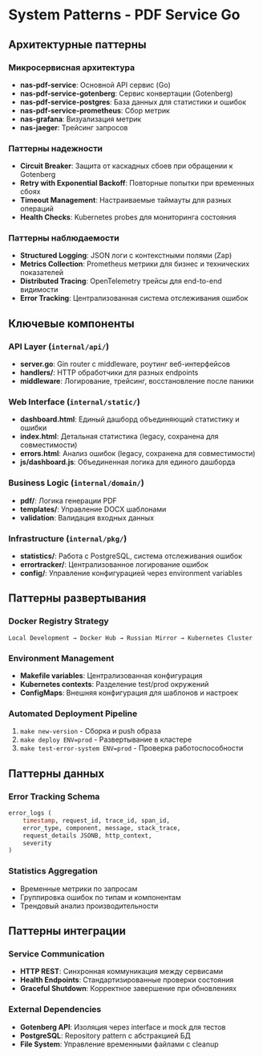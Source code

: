 # System Patterns - PDF Service Go

## Архитектурные паттерны

### Микросервисная архитектура
- **nas-pdf-service**: Основной API сервис (Go)
- **nas-pdf-service-gotenberg**: Сервис конвертации (Gotenberg)
- **nas-pdf-service-postgres**: База данных для статистики и ошибок
- **nas-pdf-service-prometheus**: Сбор метрик
- **nas-grafana**: Визуализация метрик
- **nas-jaeger**: Трейсинг запросов

### Паттерны надежности
- **Circuit Breaker**: Защита от каскадных сбоев при обращении к Gotenberg
- **Retry with Exponential Backoff**: Повторные попытки при временных сбоях
- **Timeout Management**: Настраиваемые таймауты для разных операций
- **Health Checks**: Kubernetes probes для мониторинга состояния

### Паттерны наблюдаемости
- **Structured Logging**: JSON логи с контекстными полями (Zap)
- **Metrics Collection**: Prometheus метрики для бизнес и технических показателей
- **Distributed Tracing**: OpenTelemetry трейсы для end-to-end видимости
- **Error Tracking**: Централизованная система отслеживания ошибок

## Ключевые компоненты

### API Layer (`internal/api/`)
- **server.go**: Gin router с middleware, роутинг веб-интерфейсов
- **handlers/**: HTTP обработчики для разных endpoints
- **middleware**: Логирование, трейсинг, восстановление после паники

### Web Interface (`internal/static/`)
- **dashboard.html**: Единый дашборд объединяющий статистику и ошибки
- **index.html**: Детальная статистика (legacy, сохранена для совместимости)
- **errors.html**: Анализ ошибок (legacy, сохранена для совместимости)
- **js/dashboard.js**: Объединенная логика для единого дашборда

### Business Logic (`internal/domain/`)
- **pdf/**: Логика генерации PDF
- **templates/**: Управление DOCX шаблонами
- **validation**: Валидация входных данных

### Infrastructure (`internal/pkg/`)
- **statistics/**: Работа с PostgreSQL, система отслеживания ошибок
- **errortracker/**: Централизованное логирование ошибок
- **config/**: Управление конфигурацией через environment variables

## Паттерны развертывания

### Docker Registry Strategy
```
Local Development → Docker Hub → Russian Mirror → Kubernetes Cluster
```

### Environment Management
- **Makefile variables**: Централизованная конфигурация
- **Kubernetes contexts**: Разделение test/prod окружений
- **ConfigMaps**: Внешняя конфигурация для шаблонов и настроек

### Automated Deployment Pipeline
1. `make new-version` - Сборка и push образа
2. `make deploy ENV=prod` - Развертывание в кластере
3. `make test-error-system ENV=prod` - Проверка работоспособности

## Паттерны данных

### Error Tracking Schema
```sql
error_logs (
    timestamp, request_id, trace_id, span_id,
    error_type, component, message, stack_trace,
    request_details JSONB, http_context,
    severity
)
```

### Statistics Aggregation
- Временные метрики по запросам
- Группировка ошибок по типам и компонентам
- Трендовый анализ производительности

## Паттерны интеграции

### Service Communication
- **HTTP REST**: Синхронная коммуникация между сервисами
- **Health Endpoints**: Стандартизированные проверки состояния
- **Graceful Shutdown**: Корректное завершение при обновлениях

### External Dependencies
- **Gotenberg API**: Изоляция через interface и mock для тестов
- **PostgreSQL**: Repository pattern с абстракцией БД
- **File System**: Управление временными файлами с cleanup